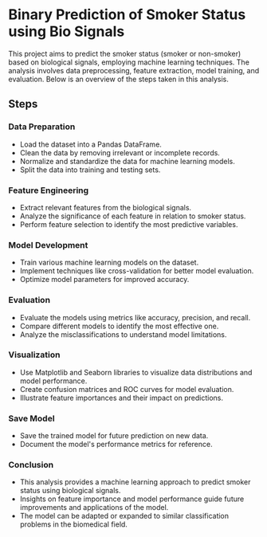 # Binary Prediction of Smoker Status using Bio Signals

This project aims to predict the smoker status (smoker or non-smoker) based on biological signals, employing machine learning techniques. The analysis involves data preprocessing, feature extraction, model training, and evaluation. Below is an overview of the steps taken in this analysis.

## Steps
### Data Preparation
* Load the dataset into a Pandas DataFrame.
* Clean the data by removing irrelevant or incomplete records.
* Normalize and standardize the data for machine learning models.
* Split the data into training and testing sets.

### Feature Engineering
* Extract relevant features from the biological signals.
* Analyze the significance of each feature in relation to smoker status.
* Perform feature selection to identify the most predictive variables.

### Model Development
* Train various machine learning models on the dataset.
* Implement techniques like cross-validation for better model evaluation.
* Optimize model parameters for improved accuracy.

### Evaluation
* Evaluate the models using metrics like accuracy, precision, and recall.
* Compare different models to identify the most effective one.
* Analyze the misclassifications to understand model limitations.

### Visualization
* Use Matplotlib and Seaborn libraries to visualize data distributions and model performance.
* Create confusion matrices and ROC curves for model evaluation.
* Illustrate feature importances and their impact on predictions.

### Save Model
* Save the trained model for future prediction on new data.
* Document the model's performance metrics for reference.

### Conclusion
* This analysis provides a machine learning approach to predict smoker status using biological signals.
* Insights on feature importance and model performance guide future improvements and applications of the model.
* The model can be adapted or expanded to similar classification problems in the biomedical field.
